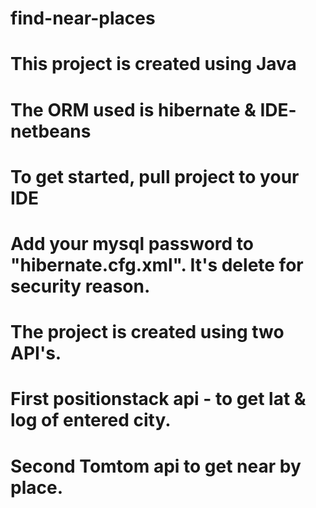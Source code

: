 # find-near-places
# This project is created using Java
# The ORM used is hibernate & IDE- netbeans
# To get started, pull project to your IDE
# Add your mysql password to "hibernate.cfg.xml". It's delete for security reason.
# The project is created using two API's.
# First positionstack api - to get lat & log of entered city.
# Second Tomtom api to get near by place.
